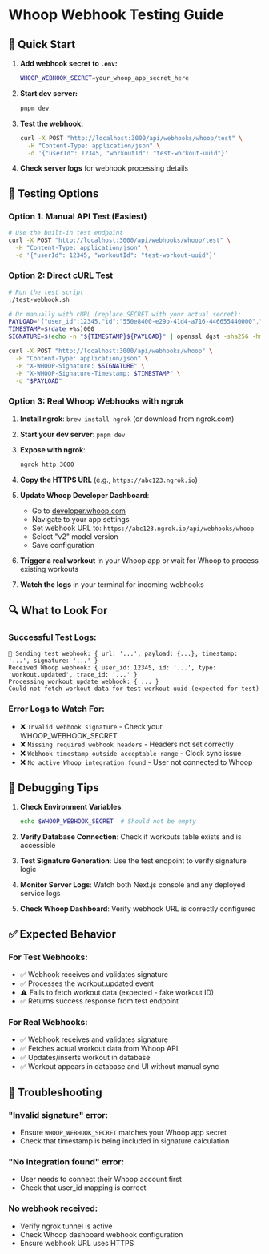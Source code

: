 # Whoop Webhook Testing Guide

## 🚀 Quick Start

1. **Add webhook secret to `.env`:**
   ```bash
   WHOOP_WEBHOOK_SECRET=your_whoop_app_secret_here
   ```

2. **Start dev server:**
   ```bash
   pnpm dev
   ```

3. **Test the webhook:**
   ```bash
   curl -X POST "http://localhost:3000/api/webhooks/whoop/test" \
     -H "Content-Type: application/json" \
     -d '{"userId": 12345, "workoutId": "test-workout-uuid"}'
   ```

4. **Check server logs** for webhook processing details

## 🧪 Testing Options

### Option 1: Manual API Test (Easiest)
```bash
# Use the built-in test endpoint
curl -X POST "http://localhost:3000/api/webhooks/whoop/test" \
  -H "Content-Type: application/json" \
  -d '{"userId": 12345, "workoutId": "test-workout-uuid"}'
```

### Option 2: Direct cURL Test
```bash
# Run the test script
./test-webhook.sh

# Or manually with cURL (replace SECRET with your actual secret):
PAYLOAD='{"user_id":12345,"id":"550e8400-e29b-41d4-a716-446655440000","type":"workout.updated","trace_id":"test-trace-id"}'
TIMESTAMP=$(date +%s)000
SIGNATURE=$(echo -n "${TIMESTAMP}${PAYLOAD}" | openssl dgst -sha256 -hmac "YOUR_SECRET" -binary | base64)

curl -X POST "http://localhost:3000/api/webhooks/whoop" \
  -H "Content-Type: application/json" \
  -H "X-WHOOP-Signature: $SIGNATURE" \
  -H "X-WHOOP-Signature-Timestamp: $TIMESTAMP" \
  -d "$PAYLOAD"
```

### Option 3: Real Whoop Webhooks with ngrok

1. **Install ngrok**: `brew install ngrok` (or download from ngrok.com)

2. **Start your dev server**: `pnpm dev`

3. **Expose with ngrok**: 
   ```bash
   ngrok http 3000
   ```

4. **Copy the HTTPS URL** (e.g., `https://abc123.ngrok.io`)

5. **Update Whoop Developer Dashboard**:
   - Go to [developer.whoop.com](https://developer.whoop.com)
   - Navigate to your app settings
   - Set webhook URL to: `https://abc123.ngrok.io/api/webhooks/whoop`
   - Select "v2" model version
   - Save configuration

6. **Trigger a real workout** in your Whoop app or wait for Whoop to process existing workouts

7. **Watch the logs** in your terminal for incoming webhooks

## 🔍 What to Look For

### Successful Test Logs:
```
🧪 Sending test webhook: { url: '...', payload: {...}, timestamp: '...', signature: '...' }
Received Whoop webhook: { user_id: 12345, id: '...', type: 'workout.updated', trace_id: '...' }
Processing workout update webhook: { ... }
Could not fetch workout data for test-workout-uuid (expected for test)
```

### Error Logs to Watch For:
- ❌ `Invalid webhook signature` - Check your WHOOP_WEBHOOK_SECRET
- ❌ `Missing required webhook headers` - Headers not set correctly
- ❌ `Webhook timestamp outside acceptable range` - Clock sync issue
- ❌ `No active Whoop integration found` - User not connected to Whoop

## 🐛 Debugging Tips

1. **Check Environment Variables**:
   ```bash
   echo $WHOOP_WEBHOOK_SECRET  # Should not be empty
   ```

2. **Verify Database Connection**: Check if workouts table exists and is accessible

3. **Test Signature Generation**: Use the test endpoint to verify signature logic

4. **Monitor Server Logs**: Watch both Next.js console and any deployed service logs

5. **Check Whoop Dashboard**: Verify webhook URL is correctly configured

## ✅ Expected Behavior

### For Test Webhooks:
- ✅ Webhook receives and validates signature
- ✅ Processes the workout.updated event
- ⚠️ Fails to fetch workout data (expected - fake workout ID)
- ✅ Returns success response from test endpoint

### For Real Webhooks:
- ✅ Webhook receives and validates signature  
- ✅ Fetches actual workout data from Whoop API
- ✅ Updates/inserts workout in database
- ✅ Workout appears in database and UI without manual sync

## 🔧 Troubleshooting

### "Invalid signature" error:
- Ensure `WHOOP_WEBHOOK_SECRET` matches your Whoop app secret
- Check that timestamp is being included in signature calculation

### "No integration found" error:
- User needs to connect their Whoop account first
- Check that user_id mapping is correct

### No webhook received:
- Verify ngrok tunnel is active
- Check Whoop dashboard webhook configuration
- Ensure webhook URL uses HTTPS
